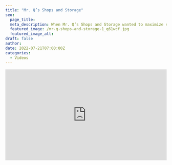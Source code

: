 ```yaml
---
title: "Mr. Q’s Shops and Storage"
seo:
  page_title:
  meta_description: When Mr. Q’s Shops and Storage wanted to maximize space for their storage business, Fox Structures delivered results by helping to add a climate-controlled storage unit to their commercial property.
  featured_image: /mr-q-shops-and-storage-1_q61wcf.jpg
  featured_image_alt:
draft: false
author:
date: 2022-07-21T07:00:00Z
categories:
  - Videos
---
```


<div class="wistia_responsive_padding" style="padding:56.25% 0 0 0;position:relative;"><div class="wistia_responsive_wrapper" style="height:100%;left:0;position:absolute;top:0;width:100%;"><iframe src="https://fast.wistia.net/embed/iframe/oknxtd95j4?videoFoam=true" title="Fox Structures Mr. Qs Shops and Storage Video" allow="autoplay; fullscreen" allowtransparency="true" frameborder="0" scrolling="no" class="wistia_embed" name="wistia_embed" msallowfullscreen width="100%" height="100%"></iframe></div></div>
  <script src="https://fast.wistia.net/assets/external/E-v1.js" async></script>